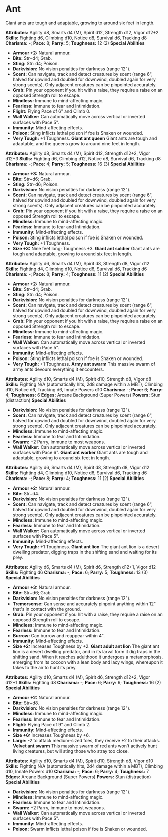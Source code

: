 # Ant

Giant ants are tough and adaptable, growing to around six feet in
length.

**Attributes:** Agility d8, Smarts d4 (M), Spirit d12, Strength d12,
Vigor d12+2
**Skills:** Fighting d6, Climbing d10, Notice d8, Survival d6, Tracking
d8
**Charisma:** -; **Pace:** 8; **Parry:** 5; **Toughness:** 12 (2)
**Special Abilities**

- **Armour +2:** Natural armour.
- **Bite:** Str+d4; Grab.
- **Sting:** Str+d4; Poison.
- **Darkvision:** No vision penalties for darkness (range 12").
- **Scent:** Can navigate, track and detect creatures by scent (range
6", halved for upwind and doubled for downwind, doubled again for very
strong scents). Only adjacent creatures can be pinpointed accurately.
- **Grab:** Pin your opponent if you hit with a raise, they require a
raise on an opposed Strength roll to escape.
- **Mindless:** Immune to mind-affecting magic.
- **Fearless:** Immune to fear and Intimidation.
- **Flight:** Flying Pace of 6" and Climb 0.
- **Wall Walker:** Can automatically move across vertical or inverted
surfaces with Pace 5".
- **Immunity:** Mind-affecting effects.
- **Poison:** Sting inflicts lethal poison if foe is Shaken or wounded.
- **Very Tough:** +1 Toughness.
**Giant ant queen**
Giant ants are tough and adaptable, and the queens grow to around
nine feet in length.

**Attributes:** Agility d8, Smarts d4 (M), Spirit d12, Strength d12+2,
Vigor d12+3
**Skills:** Fighting d6, Climbing d12, Notice d8, Survival d6, Tracking
d8
**Charisma:** -; **Pace:** 4; **Parry:** 5; **Toughness:** 16 (3)
**Special Abilities**

- **Armour +3:** Natural armour.
- **Bite:** Str+d6; Grab.
- **Sting:** Str+d6; Poison.
- **Darkvision:** No vision penalties for darkness (range 12").
- **Scent:** Can navigate, track and detect creatures by scent (range
6", halved for upwind and doubled for downwind, doubled again for very
strong scents). Only adjacent creatures can be pinpointed accurately.
- **Grab:** Pin your opponent if you hit with a raise, they require a
raise on an opposed Strength roll to escape.
- **Mindless:** Immune to mind-affecting magic.
- **Fearless:** Immune to fear and Intimidation.
- **Immunity:** Mind-affecting effects.
- **Poison:** Sting inflicts lethal poison if foe is Shaken or wounded.
- **Very Tough:** +1 Toughness.
- **Size +3:** Nine feet long; Toughness +3.
**Giant ant soldier**
Giant ants are tough and adaptable, growing to around six feet in
length.

**Attributes:** Agility d6, Smarts d4 (M), Spirit d8, Strength d8, Vigor
d12
**Skills:** Fighting d4, Climbing d10, Notice d6, Survival d6, Tracking
d6
**Charisma:** -; **Pace:** 8; **Parry:** 4; **Toughness:** 11 (2)
**Special Abilities**

- **Armour +2:** Natural armour.
- **Bite:** Str+d4; Grab.
- **Sting:** Str+d4; Poison.
- **Darkvision:** No vision penalties for darkness (range 12").
- **Scent:** Can navigate, track and detect creatures by scent (range
6", halved for upwind and doubled for downwind, doubled again for very
strong scents). Only adjacent creatures can be pinpointed accurately.
- **Grab:** Pin your opponent if you hit with a raise, they require a
raise on an opposed Strength roll to escape.
- **Mindless:** Immune to mind-affecting magic.
- **Fearless:** Immune to fear and Intimidation.
- **Wall Walker:** Can automatically move across vertical or inverted
surfaces with Pace 5".
- **Immunity:** Mind-affecting effects.
- **Poison:** Sting inflicts lethal poison if foe is Shaken or wounded.
- **Very Tough:** +1 Toughness.
**Army ant swarm**
This massive swarm of army ants devours everything it encounters.

**Attributes:** Agility d10, Smarts d4 (M), Spirit d10, Strength d8,
Vigor d8
**Skills:** Fighting N/A (automatically hits, 2d8 damage within a MBT),
Climbing d10, Notice d6, Tracking d6, Innate Powers d10
**Charisma:** -; **Pace:** 6; **Parry:** 4; **Toughness:** 6
**Edges:** Arcane Background (Super Powers)
**Powers:** Stun (distraction)
**Special Abilities**

- **Darkvision:** No vision penalties for darkness (range 12").
- **Scent:** Can navigate, track and detect creatures by scent (range
6", halved for upwind and doubled for downwind, doubled again for very
strong scents). Only adjacent creatures can be pinpointed accurately.
- **Mindless:** Immune to mind-affecting magic.
- **Fearless:** Immune to fear and Intimidation.
- **Swarm:** +2 Parry, immune to most weapons.
- **Wall Walker:** Can automatically move across vertical or inverted
surfaces with Pace 6".
**Giant ant worker**
Giant ants are tough and adaptable, growing to around six feet in
length.

**Attributes:** Agility d6, Smarts d4 (M), Spirit d8, Strength d8, Vigor
d12
**Skills:** Fighting d4, Climbing d10, Notice d6, Survival d6, Tracking
d6
**Charisma:** -; **Pace:** 8; **Parry:** 4; **Toughness:** 11 (2)
**Special Abilities**

- **Armour +2:** Natural armour.
- **Bite:** Str+d4.
- **Darkvision:** No vision penalties for darkness (range 12").
- **Scent:** Can navigate, track and detect creatures by scent (range
6", halved for upwind and doubled for downwind, doubled again for very
strong scents). Only adjacent creatures can be pinpointed accurately.
- **Mindless:** Immune to mind-affecting magic.
- **Fearless:** Immune to fear and Intimidation.
- **Wall Walker:** Can automatically move across vertical or inverted
surfaces with Pace 5".
- **Immunity:** Mind-affecting effects.
- **Very Tough:** +1 Toughness.
**Giant ant lion**
The giant ant lion is a desert dwelling predator, digging traps in
the shifting sand and waiting for its prey.

**Attributes:** Agility d6, Smarts d4 (M), Spirit d6, Strength d12+1,
Vigor d12
**Skills:** Fighting d6
**Charisma:** -; **Pace:** 6; **Parry:** 5; **Toughness:** 13 (3)
**Special Abilities**

- **Armour +3:** Natural armour.
- **Bite:** Str+d6; Grab.
- **Darkvision:** No vision penalties for darkness (range 12").
- **Tremorsense:** Can sense and accurately pinpoint anything within
12" that's in contact with the ground.
- **Grab:** Pin your opponent if you hit with a raise, they require a
raise on an opposed Strength roll to escape.
- **Mindless:** Immune to mind-affecting magic.
- **Fearless:** Immune to fear and Intimidation.
- **Burrow:** Can burrow and reappear within 4".
- **Immunity:** Mind-affecting effects.
- **Size +2:** Increases Toughness by +2.
**Giant adult ant lion**
The giant ant lion is a desert dwelling predator, and in its larval
form it dig traps in the shifting sand. When it reaches adulthood it
undergoes a metamorphosis, emerging from its cocoon with a lean body and
lacy wings, whereupon it takes to the air to hunt its prey.

**Attributes:** Agility d10, Smarts d4 (M), Spirit d6, Strength d12+2,
Vigor d12+1
**Skills:** Fighting d8
**Charisma:** -; **Pace:** 6; **Parry:** 6; **Toughness:** 16 (2)
**Special Abilities**

- **Armour +2:** Natural armour.
- **Bite:** Str+d8.
- **Darkvision:** No vision penalties for darkness (range 12").
- **Mindless:** Immune to mind-affecting magic.
- **Fearless:** Immune to fear and Intimidation.
- **Flight:** Flying Pace of 9" and Climb 2.
- **Immunity:** Mind-affecting effects.
- **Size +6:** Increases Toughness by +6.
- **Large:** -2 to attack medium-sized foes, they receive +2 to their
attacks.
**Velvet ant swarm**
This massive swarm of red ants won't actively hunt living creatures,
but will sting those who stray too close.

**Attributes:** Agility d10, Smarts d4 (M), Spirit d10, Strength d8,
Vigor d10
**Skills:** Fighting N/A (automatically hits, 2d4 damage within a MBT),
Climbing d10, Innate Powers d10
**Charisma:** -; **Pace:** 6; **Parry:** 4; **Toughness:** 7
**Edges:** Arcane Background (Super Powers)
**Powers:** Stun (distraction)
**Special Abilities**

- **Darkvision:** No vision penalties for darkness (range 12").
- **Mindless:** Immune to mind-affecting magic.
- **Fearless:** Immune to fear and Intimidation.
- **Swarm:** +2 Parry, immune to most weapons.
- **Wall Walker:** Can automatically move across vertical or inverted
surfaces with Pace 5".
- **Immunity:** Mind-affecting effects.
- **Poison:** Swarm inflicts lethal poison if foe is Shaken or wounded.

